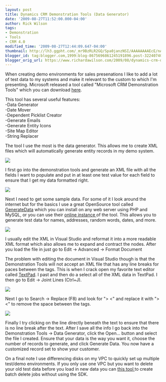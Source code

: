 ```yaml
---
layout: post
title: Dynamics CRM Demonstration Tools (Data Generator)
date: '2009-08-27T11:52:00.000-04:00'
author: Rick Wilson
tags:
- Demonstration
- Tools
- CRM 4.0
modified_time: '2009-08-27T12:44:09.647-04:00'
thumbnail: http://lh3.ggpht.com/_mr9BzRLR2GQ/Spa0janzNSI/AAAAAAAAEcE/nAAEOvLol_A/s72-c/DataGenerator.png.jpg
blogger_id: tag:blogger.com,1999:blog-8675696861245191896.post-3224074029596804621
blogger_orig_url: https://www.richardawilson.com/2009/08/dynamics-crm-demonstration-tools-data.html
---
```



When creating demo environments for sales presenations I like to add a lot of test data to my systems and make it relevant to the custom to which I'm presenting. Microsoft released a tool called "Microsoft CRM Demonstration Tools" which you can download [here](http://www.microsoft.com/downloads/details.aspx?FamilyID=634508dc-1762-40d6-b745-b3bde05d7012&amp;DisplayLang=en).    

This tool has several useful features:    
-Data Generator    
-Date Mover    
-Dependent Picklist Creator    
-Generate Emails    
-Generate Entity Icons    
-Site Map Editor    
-String Replacer    

The tool I use the most is the data generator. This allows me to create XML files which will automatically generate entity records in my demo system.

[![](http://lh3.ggpht.com/_mr9BzRLR2GQ/Spa0janzNSI/AAAAAAAAEcE/nAAEOvLol_A/s400/DataGenerator.png.jpg)](http://lh3.ggpht.com/_mr9BzRLR2GQ/Spa0janzNSI/AAAAAAAAEcE/nAAEOvLol_A/s800/DataGenerator.png.jpg)

I first go into the demonstration tools and generate an XML file with all the fields I want to populate and put in at least one test value for each field to ensure that I get my data formatted right.   

[![](http://lh5.ggpht.com/_mr9BzRLR2GQ/SpaybEdOs6I/AAAAAAAAEbo/vSqyYcoW_ZU/s400/SaveDataGeneratorFile.png.jpg)](http://lh5.ggpht.com/_mr9BzRLR2GQ/SpaybEdOs6I/AAAAAAAAEbo/vSqyYcoW_ZU/s800/SaveDataGeneratorFile.png.jpg)

Next I need to get some sample data. For some of it I look around the internet but for the basics I use a great OpenSource tool called [GenerateData](http://www.generatedata.com/) which you can install on any web server using PHP and MySQL, or you can use their [online instance ](http://www.generatedata.com/#generator)of the tool. This allows you to generate test data for names, addresses, random words, dates, and more. 

[![](http://lh4.ggpht.com/_mr9BzRLR2GQ/Spa0kB7VxjI/AAAAAAAAEcM/zjcarLgwOMk/s400/GenerateData.png.jpg)](http://lh4.ggpht.com/_mr9BzRLR2GQ/Spa0kB7VxjI/AAAAAAAAEcM/zjcarLgwOMk/s400/GenerateData.png.jpg)

I usually edit the XML in Visual Studio and reformat it into a more readable XML format which also allows me to expand and contract the nodes. After you load the file in just go to Edit -> Advanced -> Format Document   

The problem with editing the document in Visual Studio though is that the Demonstration Tools will not accept an XML file that has any line breaks for paces between the tags. This is when I crack open my favorite text editor called [TextPad](http://www.textpad.com/). I past and then do a select all of the XML data in TextPad. I then go to Edit -> Joint Lines (Ctrl+J).    

[![](http://lh6.ggpht.com/_mr9BzRLR2GQ/Spa0koZBCII/AAAAAAAAEcU/m4wfmiFWwVw/s400/JoinLines.png.jpg)](http://lh6.ggpht.com/_mr9BzRLR2GQ/Spa0koZBCII/AAAAAAAAEcU/m4wfmiFWwVw/s400/JoinLines.png.jpg)

Next I go to Search -> Replace (F8) and look for "> <" and replace it with "><" to remove the space between the tags.   

[![](http://lh6.ggpht.com/_mr9BzRLR2GQ/Spa0kC_vlkI/AAAAAAAAEcQ/Fq2o-4BqW-M/s400/FindReplace.png.jpg)](http://lh6.ggpht.com/_mr9BzRLR2GQ/Spa0kC_vlkI/AAAAAAAAEcQ/Fq2o-4BqW-M/s800/FindReplace.png.jpg)

Finally I try clicking on the line directly beneath the text to ensure that there is no line break after the text. After I save all the info I go back into the Demonstration Tools -> Data Generator, click the Open... button and select the file I created. Ensure that your data is the way you want it, choose the number of records to generate, and click Generate Data. You now have a customized record set to show your customer.

On a final note I use differencing disks on my VPC to quickly set up multiple test/demo environments. If you only use one VPC but you want to delete your old test data before you load in new data you can [this tool ](http://mscrmtools.blogspot.com/2009/07/new-tool-bulk-delete-launcher.html)to create batch delete jobs without using the SDK.

